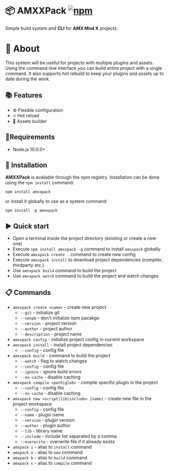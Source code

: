 # 📦 AMXXPack [![npm](https://img.shields.io/npm/v/amxxpack.svg)](https://www.npmjs.com/package/amxxpack)
Simple build system and **CLI** for **AMX Mod X** projects.

# 📄 About

This system will be useful for projects with multiple plugins and assets. Using the command-line interface you can build entire project with a single command. It also supports hot rebuild to keep your plugins and assets up to date during the work.


## 📚 Features
- ⚙ Flexible configuration
- 🔥 Hot reload
- 🧸 Assets builder

## 🔄Requirements
- Node.js 10.0.0+

## 🔧 Installation
**AMXXPack** is available through the npm registry.
Installation can be done using the `npm install` command:
```
npm install amxxpack
```

or install it globally to use as a system command
```
npm install -g amxxpack
```

## ▶ Quick start
- Open a terminal inside the project directory (existing or create a new one)
- Execute `npm install amxxpack -g` command to install `amxxpack` globally
- Execute `amxxpack create .` command to create new config
- Execute `amxxpack install` to download project dependencies (compiler, thirdparty etc.)
- Use `amxxpack build` command to build the project
- Use `amxxpack watch` command to build the project and watch changes

## 📋 Commands
- `amxxpack create <name>` - create new project
  - `--git` - initialize git
  - `--nonpm` - don't initialize npm pacakge 
  - `--version` - project version
  - `--author` - project author
  - `--description` - project name
- `amxxpack config` - initialize project config in current workspace
- `amxxpack install` - install project dependencies
  - `--config` - config file
- `amxxpack build` - command to build the project
  - `--watch` - flag to watch changes
  - `--config` - config file
  - `--ignore` - ignore build errors
  - `--no-cache` - disable caching
- `amxxpack compile <path|glob>` - compile specific plugin in the project
  - `--config` - config file
  - `--no-cache` - disable caching
- `amxxpack new <script|lib|include> [name]` - create new file in the project workspace
  - `--config` - config file
  - `--name` - plugin name
  - `--version` - plugin version
  - `--author` - plugin author
  - `--lib` - library name
  - `--include` - include list separated by a comma
  - `--overwrite` - overwrite file if it already exists
- `amxpack i` - alias to `install` command
- `amxpack n` - alias to `new` command
- `amxpack b` - alias to `build` command
- `amxpack c` - alias to `compile` command
